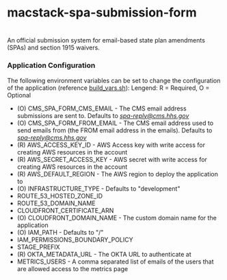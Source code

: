 # macstack-spa-submission-form
# 

An official submission system for email-based state plan amendments (SPAs) and section 1915 waivers.

### Application Configuration
The following environment variables can be set to change the configuration of the application (reference [build_vars.sh](./.github/build_vars.sh)):
Lengend: R = Required, O = Optional
* (O) CMS_SPA_FORM_CMS_EMAIL - The CMS email address submissions are sent to.  Defaults to *spa-reply@cms.hhs.gov*
* (O) CMS_SPA_FORM_FROM_EMAIL - The CMS email address used to send emails from (the FROM email address in the emails).  Defaults to *spa-reply@cms.hhs.gov*
* (R) AWS_ACCESS_KEY_ID - AWS Access key with write access for creating AWS resources in the account
* (R) AWS_SECRET_ACCESS_KEY - AWS secret with write access for creating AWS resources in the account
* (R) AWS_DEFAULT_REGION - The AWS region to deploy the application to
* (O) INFRASTRUCTURE_TYPE - Defaults to "development"
* ROUTE_53_HOSTED_ZONE_ID
* ROUTE_53_DOMAIN_NAME
* CLOUDFRONT_CERTIFICATE_ARN
* (O) CLOUDFRONT_DOMAIN_NAME - The custom domain name for the application
* (O) IAM_PATH - Defaults to "/"
* IAM_PERMISSIONS_BOUNDARY_POLICY
* STAGE_PREFIX
* (R) OKTA_METADATA_URL - The OKTA URL to authenticate at
* METRICS_USERS - A comma separated list of emails of the users that are allowed access to the metrics page

